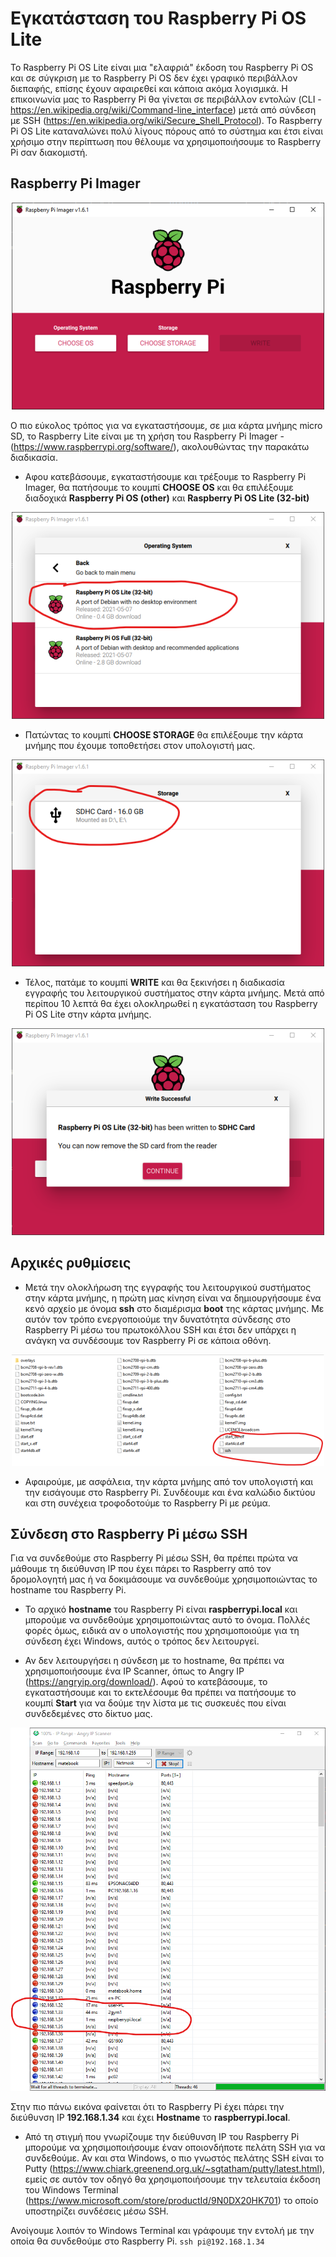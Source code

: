 # Εγκατάσταση του Raspberry Pi OS Lite

Το Raspberry Pi OS Lite είναι μια "ελαφριά" έκδοση του Raspberry Pi OS και σε σύγκριση με το Raspberry Pi OS δεν έχει γραφικό περιβάλλον διεπαφής, επίσης έχουν αφαιρεθεί και κάποια ακόμα λογισμικά. Η επικοινωνία μας το Raspberry Pi θα γίνεται σε περιβάλλον εντολών (CLI - https://en.wikipedia.org/wiki/Command-line_interface) μετά από σύνδεση με SSH (https://en.wikipedia.org/wiki/Secure_Shell_Protocol).
Το Raspberry Pi OS Lite καταναλώνει πολύ λίγους πόρους από το σύστημα και έτσι είναι χρήσιμο στην περίπτωση που θέλουμε να χρησιμοποιήσουμε το Raspberry Pi σαν διακομιστή. 

## Raspberry Pi Imager

<p align="center">
    <img src="images/imager.png" alt="Raspberry Pi Imager" />
</p>

Ο πιο εύκολος τρόπος για να εγκαταστήσουμε, σε μια κάρτα μνήμης micro SD, το Raspberry Lite είναι με τη χρήση του Raspberry Pi Imager - (https://www.raspberrypi.org/software/), ακολουθώντας την παρακάτω διαδικασία.

* Αφου κατεβάσουμε, εγκαταστήσουμε και τρέξουμε το Raspberry Pi Imager, θα πατήσουμε το κουμπί **CHOOSE OS** και θα επιλέξουμε διαδοχικά **Raspberry Pi OS (other)** και **Raspberry Pi OS Lite (32-bit)**

<p align="center">
    <img src="images/imager-select-os.png" alt="Επιλογή Raspberry Pi OS Lite" />
</p>

* Πατώντας το κουμπί **CHOOSE STORAGE** θα επιλέξουμε την κάρτα μνήμης που έχουμε τοποθετήσει στον υπολογιστή μας.

<p align="center">
    <img src="images/imager-select-sd.png" alt="Επιλογή κάρτας μνήμης" />
</p>

* Τέλος, πατάμε το κουμπί **WRITE** και θα ξεκινήσει η διαδικασία εγγραφής του λειτουργικού συστήματος στην κάρτα μνήμης. Μετά από περίπου 10 λεπτά θα έχει ολοκληρωθεί η εγκατάσταση του Raspberry Pi OS Lite στην κάρτα μνήμης.

<p align="center">
    <img src="images/imager-end.png" alt="Ολοκλήρωση της διαδικασίας εγγραφής του λειτουργικού συστήματος" />
</p>

## Αρχικές ρυθμίσεις

* Μετά την ολοκλήρωση της εγγραφής του λειτουργικού συστήματος στην κάρτα μνήμης, η πρώτη μας κίνηση είναι να δημιουργήσουμε ένα κενό αρχείο με όνομα **ssh** στο διαμέρισμα **boot** της κάρτας μνήμης. Με αυτόν τον τρόπο ενεργοποιούμε την δυνατότητα σύνδεσης στο Raspberry Pi μέσω του πρωτοκόλλου SSH και έτσι δεν υπάρχει η ανάγκη να συνδέσουμε τον Raspberry Pi σε κάποια οθόνη.

<p align="center">
    <img src="images/ssh-file.png" alt="Δημιουργία αρχείου SSH" />
</p>

* Αφαιρούμε, με ασφάλεια, την κάρτα μνήμης από τον υπολογιστή και την εισάγουμε στο Raspberry Pi. Συνδέουμε και ένα καλώδιο δικτύου και στη συνέχεια τροφοδοτούμε το Raspberry Pi με ρεύμα.

## Σύνδεση στο Raspberry Pi μέσω SSH

Για να συνδεθούμε στο Raspberry Pi μέσω SSH, θα πρέπει πρώτα να μάθουμε τη διεύθυνση ΙΡ που έχει πάρει το Raspberry από τον δρομολογητή μας ή να δοκιμάσουμε να συνδεθούμε χρησιμοποιώντας το hostname του Raspberry Pi.

* Το αρχικό **hostname** του Raspberry Pi είναι **raspberrypi.local** και μπορούμε να συνδεθούμε χρησιμοποιώντας αυτό το όνομα. Πολλές φορές όμως, ειδικά αν ο υπολογιστής που χρησιμοποιούμε για τη σύνδεση έχει Windows, αυτός ο τρόπος δεν λειτουργεί.

* Αν δεν λειτουργήσει η σύνδεση με το hostname, θα πρέπει να χρησιμοποιήσουμε ένα IP Scanner, όπως το Angry IP (https://angryip.org/download/). Αφού το κατεβάσουμε, το εγκαταστήσουμε και το εκτελέσουμε θα πρέπει να πατήσουμε το κουμπί **Start** για να δούμε την λίστα με τις συσκευές που είναι συνδεδεμένες στο δίκτυο μας.

<p align="center">
    <img src="images/angry-ip.png" alt="Angry IP" />
</p>

Στην πιο πάνω εικόνα φαίνεται ότι το Raspberry Pi έχει πάρει την διεύθυνση ΙΡ **192.168.1.34** και έχει **Hostname** το **raspberrypi.local**.

* Από τη στιγμή που γνωρίζουμε την διεύθυνση IP του Raspberry Pi μπορούμε να χρησιμοποιήσουμε έναν οποιονδήποτε πελάτη SSH για να συνδεθούμε. Αν και στα Windows, ο πιο γνωστός πελάτης SSH είναι το Putty (https://www.chiark.greenend.org.uk/~sgtatham/putty/latest.html), εμείς σε αυτόν τον οδηγό θα χρησιμοποιήσουμε την τελευταία έκδοση του Windows Terminal (https://www.microsoft.com/store/productId/9N0DX20HK701) το οποίο υποστηρίζει συνδέσεις μέσω SSH.

Ανοίγουμε λοιπόν το Windows Terminal και γράφουμε την εντολή με την οποία θα συνδεθούμε στο Raspberry Pi. 
`ssh pi@192.168.1.34`
